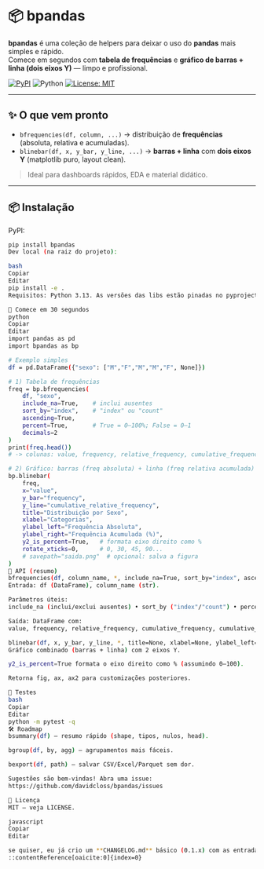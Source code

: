 # 📦 bpandas

**bpandas** é uma coleção de helpers para deixar o uso do **pandas** mais simples e rápido.  
Comece em segundos com **tabela de frequências** e **gráfico de barras + linha (dois eixos Y)** — limpo e profissional.

<p align="left">
  <a href="https://pypi.org/project/bpandas/"><img alt="PyPI" src="https://img.shields.io/pypi/v/bpandas.svg"></a>
  <img alt="Python" src="https://img.shields.io/badge/python-3.13-3776AB">
  <a href="LICENSE"><img alt="License: MIT" src="https://img.shields.io/badge/License-MIT-green.svg"></a>
</p>

---

## ✨ O que vem pronto

- `bfrequencies(df, column, ...)` → distribuição de **frequências** (absoluta, relativa e acumuladas).
- `blinebar(df, x, y_bar, y_line, ...)` → **barras + linha** com **dois eixos Y** (matplotlib puro, layout clean).

> Ideal para dashboards rápidos, EDA e material didático.

---

## 📦 Instalação

PyPI:
```bash
pip install bpandas
Dev local (na raiz do projeto):

bash
Copiar
Editar
pip install -e .
Requisitos: Python 3.13. As versões das libs estão pinadas no pyproject.toml.

🚀 Comece em 30 segundos
python
Copiar
Editar
import pandas as pd
import bpandas as bp

# Exemplo simples
df = pd.DataFrame({"sexo": ["M","F","M","M","F", None]})

# 1) Tabela de frequências
freq = bp.bfrequencies(
    df, "sexo",
    include_na=True,    # inclui ausentes
    sort_by="index",    # "index" ou "count"
    ascending=True,
    percent=True,       # True = 0–100%; False = 0–1
    decimals=2
)
print(freq.head())
# -> colunas: value, frequency, relative_frequency, cumulative_frequency, cumulative_relative_frequency

# 2) Gráfico: barras (freq absoluta) + linha (freq relativa acumulada)
bp.blinebar(
    freq,
    x="value",
    y_bar="frequency",
    y_line="cumulative_relative_frequency",
    title="Distribuição por Sexo",
    xlabel="Categorias",
    ylabel_left="Frequência Absoluta",
    ylabel_right="Frequência Acumulada (%)",
    y2_is_percent=True,   # formata eixo direito como %
    rotate_xticks=0,      # 0, 30, 45, 90...
    # savepath="saida.png"  # opcional: salva a figura
)
🧠 API (resumo)
bfrequencies(df, column_name, *, include_na=True, sort_by="index", ascending=True, percent=True, decimals=2) -> pd.DataFrame
Entrada: df (DataFrame), column_name (str).

Parâmetros úteis:
include_na (inclui/exclui ausentes) • sort_by ("index"/"count") • percent (0–100 vs 0–1) • decimals.

Saída: DataFrame com:
value, frequency, relative_frequency, cumulative_frequency, cumulative_relative_frequency.

blinebar(df, x, y_bar, y_line, *, title=None, xlabel=None, ylabel_left="Frequência Absoluta", ylabel_right="Frequência Acumulada (%)", y2_is_percent=True, figsize=(10,6), bar_width=0.65, color_bar=None, color_line=None, rotate_xticks=0, grid=True, savepath=None, show=True) -> (fig, ax, ax2)
Gráfico combinado (barras + linha) com 2 eixos Y.

y2_is_percent=True formata o eixo direito como % (assumindo 0–100).

Retorna fig, ax, ax2 para customizações posteriores.

🧪 Testes
bash
Copiar
Editar
python -m pytest -q
🛠 Roadmap
bsummary(df) — resumo rápido (shape, tipos, nulos, head).

bgroup(df, by, agg) — agrupamentos mais fáceis.

bexport(df, path) — salvar CSV/Excel/Parquet sem dor.

Sugestões são bem-vindas! Abra uma issue:
https://github.com/davidcloss/bpandas/issues

📄 Licença
MIT — veja LICENSE.

javascript
Copiar
Editar

se quiser, eu já crio um **CHANGELOG.md** básico (0.1.x) com as entradas de `bfrequencies`, `blinebar` e melhorias de README.
::contentReference[oaicite:0]{index=0}